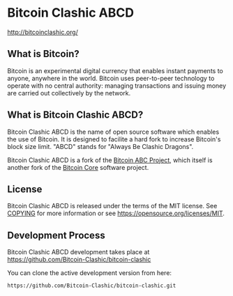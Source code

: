 Bitcoin Clashic ABCD
====================

http://bitcoinclashic.org/

What is Bitcoin?
----------------

Bitcoin is an experimental digital currency that enables instant payments to
anyone, anywhere in the world. Bitcoin uses peer-to-peer technology to operate
with no central authority: managing transactions and issuing money are carried
out collectively by the network.

What is Bitcoin Clashic ABCD?
-----------------------------

Bitcoin Clashic ABCD is the name of open source software which enables the use of Bitcoin.
It is designed to facilite a hard fork to increase Bitcoin's block size limit.
"ABCD" stands for "Always Be Clashic Dragons".

Bitcoin Clashic ABCD is a fork of the [Bitcoin ABC Project](https://bitcoinabc.org),
which itself is another fork of the [Bitcoin Core](https://bitcoincore.org) software project.

License
-------

Bitcoin Clashic ABCD is released under the terms of the MIT license. See [COPYING](COPYING) 
for more information or see https://opensource.org/licenses/MIT.

Development Process
-------------------

Bitcoin Clashic ABCD development takes place at https://github.com/Bitcoin-Clashic/bitcoin-clashic

You can clone the active development version from here:

    https://github.com/Bitcoin-Clashic/bitcoin-clashic.git
